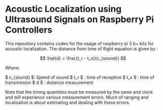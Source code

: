 # Acoustic Localization using Ultrasound Signals on Raspberry Pi Controllers

This repository contains codes for the usage of raspberry pi 3 b+ kits for acoustic localization.
The distance from time of flight equation is given by :

$$ \hat{d} = \frac{t_r - t_x}{c_{sound}} $$

Where:

  $ c_{sound} $: Speed of sound
  $ t_r $ : time of reception
  $ t_x $ : time of transmission
  $ d $ : distance measurement
  
Note that the timing quantities must be measured by the same and clock and will experience various measurement errors. Much of ranging and localization is about estimating and dealing with these errors.
